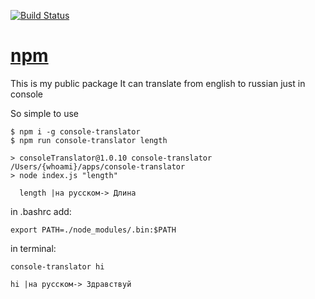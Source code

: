 [![Build Status](https://travis-ci.org/eyale/console-translator.svg?branch=master)](https://travis-ci.org/eyale/console-translator)

# [npm](https://www.npmjs.com/package/console-translator)
This is my public package
It can translate from english to russian just in console

So simple to use

```
$ npm i -g console-translator
$ npm run console-translator length

> consoleTranslator@1.0.10 console-translator /Users/{whoami}/apps/console-translator
> node index.js "length"

  length |на русском-> Длина
```

in .bashrc add:
```
export PATH=./node_modules/.bin:$PATH
```
in terminal:
```
console-translator hi

hi |на русском-> Здравствуй
```
